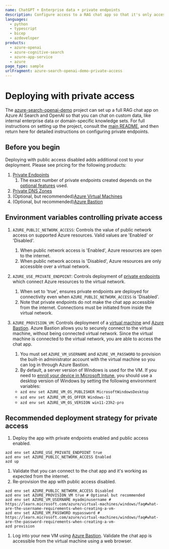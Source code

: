 ```yaml
---
name: ChatGPT + Enterprise data + private endpoints
description: Configure access to a RAG chat app so that it's only accessible from private endpoints.
languages:
  - python
  - typescript
  - bicep
  - azdeveloper
products:
  - azure-openai
  - azure-cognitive-search
  - azure-app-service
  - azure
page_type: sample
urlFragment: azure-search-openai-demo-private-access
---
```


<!-- Original document: /docs/deploy_private.md -->

# Deploying with private access

The [azure-search-openai-demo](/) project can set up a full RAG chat app on Azure AI Search and OpenAI so that you can chat on custom data, like internal enterprise data or domain-specific knowledge sets. For full instructions on setting up the project, consult the [main README](/README.md), and then return here for detailed instructions on configuring private endpoints.

## Before you begin

Deploying with public access disabled adds additional cost to your deployment. Please see pricing for the following products:

1. [Private Endpoints](https://azure.microsoft.com/pricing/details/private-link/)
   1. The exact number of private endpoints created depends on the [optional features](/docs/deploy_features.md) used.
1. [Private DNS Zones](https://azure.microsoft.com/pricing/details/dns/)
1. (Optional, but recommended)[Azure Virtual Machines](https://azure.microsoft.com/pricing/details/virtual-machines/windows/)
1. (Optional, but recommended)[Azure Bastion](https://azure.microsoft.com/pricing/details/azure-bastion/)

## Environment variables controlling private access

1. `AZURE_PUBLIC_NETWORK_ACCESS`: Controls the value of public network access on supported Azure resources. Valid values are 'Enabled' or 'Disabled'.
   1. When public network access is 'Enabled', Azure resources are open to the internet.
   1. When public network access is 'Disabled', Azure resources are only accessible over a virtual network.
1. `AZURE_USE_PRIVATE_ENDPOINT`: Controls deployment of [private endpoints](https://learn.microsoft.com/azure/private-link/private-endpoint-overview) which connect Azure resources to the virtual network.
   1. When set to 'true', ensures private endpoints are deployed for connectivity even when `AZURE_PUBLIC_NETWORK_ACCESS` is 'Disabled'.
   1. Note that private endpoints do not make the chat app accessible from the internet. Connections must be initiated from inside the virtual network.
1. `AZURE_PROVISION_VM`: Controls deployment of a [virtual machine](https://learn.microsoft.com/azure/virtual-machines/overview) and [Azure Bastion](https://learn.microsoft.com/azure/bastion/bastion-overview). Azure Bastion allows you to securely connect to the virtual machine, without being connected virtual network. Since the virtual machine is connected to the virtual network, you are able to access the chat app.

   1. You must set `AZURE_VM_USERNAME` and `AZURE_VM_PASSWORD` to provision the built-in administrator account with the virtual machine so you can log in through Azure Bastion.
   1. By default, a server version of Windows is used for the VM. If you need to [enroll your device in Microsoft Intune](https://learn.microsoft.com/mem/intune/user-help/enroll-windows-10-device), you should use a desktop version of Windows by setting the following environment variables:

   - `azd env set AZURE_VM_OS_PUBLISHER MicrosoftWindowsDesktop`
   - `azd env set AZURE_VM_OS_OFFER Windows-11`
   - `azd env set AZURE_VM_OS_VERSION win11-23h2-pro`

## Recommended deployment strategy for private access

1. Deploy the app with private endpoints enabled and public access enabled.

```shell
azd env set AZURE_USE_PRIVATE_ENDPOINT true
azd env set AZURE_PUBLIC_NETWORK_ACCESS Enabled
azd up
```

1. Validate that you can connect to the chat app and it's working as expected from the internet.
1. Re-provision the app with public access disabled.

```shell
azd env set AZURE_PUBLIC_NETWORK_ACCESS Disabled
azd env set AZURE_PROVISION_VM true # Optional but recommended
azd env set AZURE_VM_USERNAME myadminusername # https://learn.microsoft.com/azure/virtual-machines/windows/faq#what-are-the-username-requirements-when-creating-a-vm-
azd env set AZURE_VM_PASSWORD mypassword # https://learn.microsoft.com/azure/virtual-machines/windows/faq#what-are-the-password-requirements-when-creating-a-vm-
azd provision
```

1. Log into your new VM using [Azure Bastion](https://learn.microsoft.com/azure/bastion/tutorial-create-host-portal#connect). Validate the chat app is accessible from the virtual machine using a web browser.

